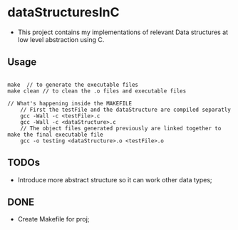 # dataStructuresInC
- This project contains my implementations of relevant Data structures at low level abstraction using C.


Usage
-------

```

make  // to generate the executable files
make clean // to clean the .o files and executable files

// What's happening inside the MAKEFILE
    // First the testFile and the dataStructure are compiled separatly
    gcc -Wall -c <testFile>.c
    gcc -Wall -c <dataStructure>.c
    // The object files generated previously are linked together to make the final executable file
    gcc -o testing <dataStructure>.o <testFile>.o

```

TODOs
------
- Introduce more abstract structure so it can work other data types;

DONE
------
- Create Makefile for proj;
